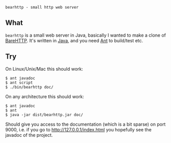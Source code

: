 
    bearhttp - small http web server



## What ##

`bearhttp` is a small web server in Java, basically I wanted to make a
clone of [BareHTTP][1]. It's written in [Java][3], and you need 
[Ant][2] to build/test etc.


## Try ##

On Linux/Unix/Mac this should work:

    $ ant javadoc
    $ ant script
    $ ./bin/bearhttp doc/

On any architecture this should work:

    $ ant javadoc
    $ ant
    $ java -jar dist/bearhttp.jar doc/


Should give you access to the documentation (which is a bit sparse)
on port 9000, i.e. if you go to http://127.0.0.1/index.html
you hopefully see the javadoc of the project.


[1]: http://www.savarese.org/software/barehttp "BareHTTP home page"
[2]: http://ant.apache.org "Apache Ant Project"
[3]: http://openjdk.java.net "Java OpenJDK"
